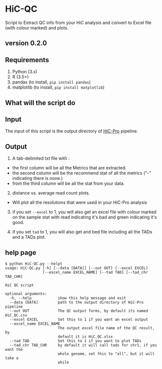 # HiC-QC

Script to Extract QC info from your HiC analysis and convert to Excel file (with colour marked) and plots.

## version 0.2.0

## Requirements

1. Python (3.x)
2. R (3.5+)
3. pandas (to install, `pip install pandas`)
4. matplotlib (to install, `pip install matplotlib`)

## What will the script do

## Input

The input of this script is the output directory of [HiC-Pro](https://github.com/nservant/HiC-Pro) pipeline.

## Output

1. A tab-delimited txt file with :

  - the first column will be all the Metrics that are extracted.
  - the second column will be the recommend stat of all the metrics ("-" indicating there is none.)
  - from the third column will be all the stat from your data.

2. distance vs. average read count plots.

  - Will plot all the resolutions that were used in your HiC-Pro analysis

3. if you set `--excel` to 1, you will also get an excel file with colour marked on the sample stat with read indicating it's bad and green indicating it's good.

4. if you set `tad` to 1, you will also get and bed file including all the TADs and a TADs plot.

## help page

```
$ python HiC-QC.py --helpt
usage: HiC-QC.py [-h] [--data [DATA]] [--out OUT] [--excel EXCEL]
                 [--excel_name EXCEL_NAME] [--tad TAD] [--tad_chr TAD_CHR]

HiC QC script

optional arguments:
  -h, --help            show this help message and exit
  --data [DATA]         path to the output directory of HiC-Pro pipeline
  --out OUT             The QC output forms, by default its named HiC_QC.csv
  --excel EXCEL         Set this to 1 if you want an excel output
  --excel_name EXCEL_NAME
                        The output excel file name of the QC result, by
                        default it is HiC_QC.xlsx
  --tad TAD             Set this to 1 if you want to plot TADs
  --tad_chr TAD_CHR     by default it will call tads for chr1, if you want the
                        whole genome, set this to "all", but it will take a
                        while
```
